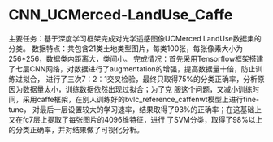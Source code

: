 # CNN_UCMerced-LandUse_Caffe
主要任务：基于深度学习框架完成对光学遥感图像UCMerced LandUse数据集的分类。 
数据特点：共包含21类土地类型图片，每类100张，每张像素大小为256*256，数据类内距离大，类间小。 
完成情况：首先采用Tensorflow框架搭建了七层CNN网络，对数据进行了augmentation的增强，提高数据量十倍，防止训练过拟合，
         进行了三次7：2：1交叉检验，最终只取得75%的分类正确率，分析原因为数据量太小，训练数据依然出现过拟合；为了克
         服这个问题，又减小训练时间，采用caffe框架，在别人训练好的bvlc_reference_caffenwt模型上进行fine-tune，
         对最后一层设置较大的学习速率，结果取得了93%的正确率；在这基础上又在fc7层上提取了每张图片的4096维特征，进行
         了SVM分类，取得了98%以上的分类正确率，并对结果做了可视化分析。
